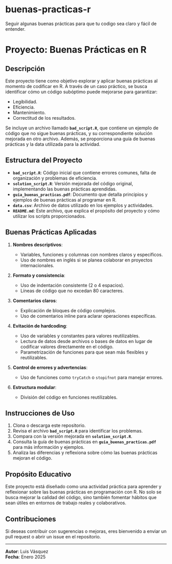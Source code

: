 # buenas-practicas-r
Seguir algunas buenas prácticas para que  tu codigo sea claro y fácil de entender.
# Proyecto: Buenas Prácticas en R

## Descripción
Este proyecto tiene como objetivo explorar y aplicar buenas prácticas al momento de codificar en R. A través de un caso práctico, se busca identificar cómo un código subóptimo puede mejorarse para garantizar:

- Legibilidad.
- Eficiencia.
- Mantenimiento.
- Correctitud de los resultados.

Se incluye un archivo llamado **`bad_script.R`**, que contiene un ejemplo de código que no sigue buenas prácticas, y su correspondiente solución mejorada en otro archivo. Además, se proporciona una guía de buenas prácticas y la data utilizada para la actividad.

## Estructura del Proyecto

- **`bad_script.R`**: Código inicial que contiene errores comunes, falta de organización y problemas de eficiencia.
- **`solution_script.R`**: Versión mejorada del código original, implementando las buenas prácticas aprendidas.
- **`guia_buenas_practicas.pdf`**: Documento que detalla principios y ejemplos de buenas prácticas al programar en R.
- **`data.csv`**: Archivo de datos utilizado en los ejemplos y actividades.
- **`README.md`**: Este archivo, que explica el propósito del proyecto y cómo utilizar los scripts proporcionados.

## Buenas Prácticas Aplicadas

1. **Nombres descriptivos**:
   - Variables, funciones y columnas con nombres claros y específicos.
   - Uso de nombres en inglés si se planea colaborar en proyectos internacionales.

2. **Formato y consistencia**:
   - Uso de indentación consistente (2 o 4 espacios).
   - Líneas de código que no excedan 80 caracteres.

3. **Comentarios claros**:
   - Explicación de bloques de código complejos.
   - Uso de comentarios inline para aclarar operaciones específicas.

4. **Evitación de hardcoding**:
   - Uso de variables y constantes para valores reutilizables.
   - Lectura de datos desde archivos o bases de datos en lugar de codificar valores directamente en el código.
   - Parametrización de funciones para que sean más flexibles y reutilizables.

5. **Control de errores y advertencias**:
   - Uso de funciones como `tryCatch` o `stopifnot` para manejar errores.

6. **Estructura modular**:
   - División del código en funciones reutilizables.

## Instrucciones de Uso

1. Clona o descarga este repositorio.
2. Revisa el archivo **`bad_script.R`** para identificar los problemas.
3. Compara con la versión mejorada en **`solution_script.R`**.
4. Consulta la guía de buenas prácticas en **`guia_buenas_practicas.pdf`** para más información y ejemplos.
5. Analiza las diferencias y reflexiona sobre cómo las buenas prácticas mejoran el código.

## Propósito Educativo
Este proyecto está diseñado como una actividad práctica para aprender y reflexionar sobre las buenas prácticas en programación con R. No solo se busca mejorar la calidad del código, sino también fomentar hábitos que sean útiles en entornos de trabajo reales y colaborativos.

## Contribuciones
Si deseas contribuir con sugerencias o mejoras, eres bienvenido a enviar un pull request o abrir un issue en el repositorio.

---

**Autor**: Luis Vásquez  
**Fecha**: Enero 2025

